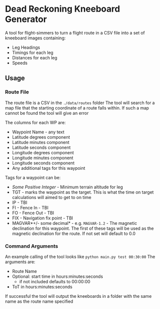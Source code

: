 # Dead Reckoning Kneeboard Generator

A tool for flight-simmers to turn a flight route in a CSV file into a set of kneeboard images containing:
- Leg Headings
- Timings for each leg
- Distances for each leg
- Speeds

## Usage
### Route File
The route file is a CSV in the `./data/routes` folder
The tool will search for a map file that the starting coordinate of a route falls within. 
If such a map cannot be found the tool will give an error

The columns for each WP are:
- Waypoint Name - any text
- Latitude degrees component
- Latitude minutes component
- Latitude seconds component
- Longitude degrees component
- Longitude minutes component
- Longitude seconds component
- Any additional tags for this waypoint

Tags for a waypoint can be:
- *Some Positive Integer* - Minimum terrain altitude for leg
- TGT - marks the waypoint as the target. This is what the time on target calculations will aimed to get to on time
- IP - TBI
- FI - Fence In - TBI
- FO - Fence Out - TBI
- FIX - Navigation fix point - TBI
- MAGVAR*+/- some decimal* - e.g. `MAGVAR-1.2` - The magnetic declination for this waypoint.
    The first of these tags will be used as the magnetic declination for the route. If not set will default to 0.0

### Command Arguments
An example calling of the tool looks like `python main.py test 00:30:00`
The arguments are:
- Route Name
- Optional: start time in hours:minutes:seconds
    - if not included defaults to 00:00:00
- ToT in hours:minutes:seconds

If successful the tool will output the kneeboards in a folder with the same name as the route name specified